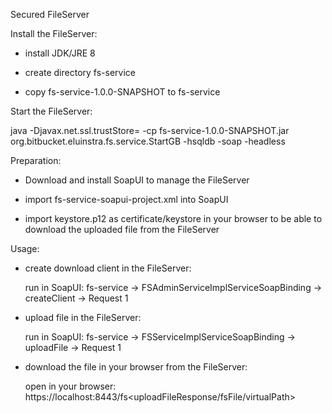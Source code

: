 Secured FileServer

Install the FileServer:

- install JDK/JRE 8

- create directory fs-service

- copy fs-service-1.0.0-SNAPSHOT to fs-service


Start the FileServer:

java -Djavax.net.ssl.trustStore= -cp fs-service-1.0.0-SNAPSHOT.jar org.bitbucket.eluinstra.fs.service.StartGB -hsqldb -soap -headless


Preparation:

- Download and install SoapUI to manage the FileServer

- import fs-service-soapui-project.xml into SoapUI

- import keystore.p12 as certificate/keystore in your browser to be able to download the uploaded file from the FileServer


Usage:

- create download client in the FileServer:

  run in SoapUI: fs-service -> FSAdminServiceImplServiceSoapBinding -> createClient -> Request 1

- upload file in the FileServer:

  run in SoapUI: fs-service -> FSServiceImplServiceSoapBinding -> uploadFile -> Request 1

- download the file in your browser from the FileServer:

  open in your browser: https://localhost:8443/fs<uploadFileResponse/fsFile/virtualPath>
